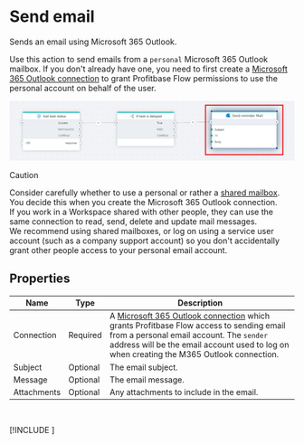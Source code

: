 # Send email

Sends an email using Microsoft 365 Outlook.

Use this action to send emails from a `personal` Microsoft 365 Outlook mailbox. If you don't already have one, you need to first create a [Microsoft 365 Outlook connection](./outlook-connection.md) to grant Profitbase Flow permissions to use the personal account on behalf of the user.

![img](/images/flow/microsoft-365-outlook-send-mail.png)

> [!CAUTION]
> Consider carefully whether to use a personal or rather a [shared mailbox](./send-email-from-shared-mailbox.md). You decide this when you create the Microsoft 365 Outlook connection.  
> If you work in a Workspace shared with other people, they can use the same connection to read, send, delete and update mail messages.  
> We recommend using shared mailboxes, or log on using a service user account (such as a company support account) so you don't accidentally grant other people access to your personal email account.

## Properties

<!--prettier-ignore-->
| Name        | Type     | Description                                                                                                                       |
| ----------- | -------- | --------------------------------------------------------------------------------------------------------------------------------- |
| Connection  | Required | A [Microsoft 365 Outlook connection](./outlook-connection.md) which grants Profitbase Flow access to sending email from a personal email account. The `sender` address will be the email account used to log on when creating the M365 Outlook connection. |
| Subject     | Optional | The email subject.                                                                                                                 |
| Message     | Optional | The email message.                                                                                                                 |
| Attachments | Optional | Any attachments to include in the email.                                                                                          |


<br/>

[!INCLUDE [](./__videos.md)]